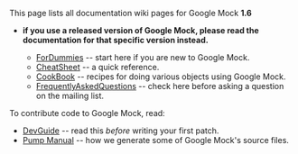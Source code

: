 This page lists all documentation wiki pages for Google Mock **1.6**
- **if you use a released version of Google Mock, please read the documentation for that specific version instead.**

  * [ForDummies](V1_6_ForDummies.md) -- start here if you are new to Google Mock.
  * [CheatSheet](V1_6_CheatSheet.md) -- a quick reference.
  * [CookBook](V1_6_CookBook.md) -- recipes for doing various objects using Google Mock.
  * [FrequentlyAskedQuestions](V1_6_FrequentlyAskedQuestions.md) -- check here before asking a question on the mailing list.

To contribute code to Google Mock, read:

  * [DevGuide](DevGuide.md) -- read this _before_ writing your first patch.
  * [Pump Manual](http://code.google.com/p/googletest/wiki/V1_6_PumpManual) -- how we generate some of Google Mock's source files.